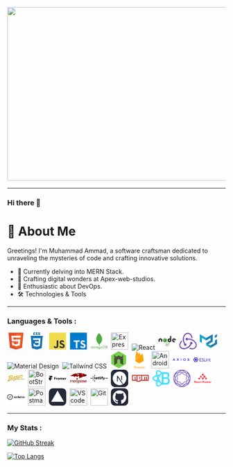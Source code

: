 <div id="header" align="center">
  <img width="1000" height="400" src="https://64.media.tumblr.com/dfd07f4eb2ce2631f9bf8f33253a2e67/tumblr_ptnop7JnW91trr8yzo3_540.gif" />
</div>

---

### Hi there 👋

# 👋 About Me &nbsp;
Greetings! I'm Muhammad Ammad, a software craftsman dedicated to unraveling the mysteries of code and crafting innovative solutions.&nbsp;

- 🌱 Currently delving into MERN Stack.
- 💼 Crafting digital wonders at Apex-web-studios.
- 💬 Enthusiastic about DevOps.
- 🛠️ Technologies & Tools

---

### Languages & Tools : &nbsp;
<div>
  <img src="https://github.com/devicons/devicon/blob/master/icons/html5/html5-original.svg" title="HTML5" alt="HTML" width="40" height="40"/>&nbsp;
  <img src="https://github.com/devicons/devicon/blob/master/icons/css3/css3-plain-wordmark.svg"  title="CSS3" alt="CSS" width="40" height="40"/>&nbsp;
  <img src="https://github.com/devicons/devicon/blob/master/icons/javascript/javascript-original.svg" title="JavaScript" alt="JavaScript" width="40" height="40"/>&nbsp;
  <img src="https://github.com/devicons/devicon/blob/master/icons/typescript/typescript-plain.svg" title="Typescript" **alt="Typescript" width="40" height="40"/>&nbsp;
  <img src="https://github.com/devicons/devicon/blob/master/icons/mongodb/mongodb-plain-wordmark.svg" title="Mongo DB" **alt="Mongo DB" width="40" height="40"/>&nbsp;
  <img src="https://user-images.githubusercontent.com/25181517/183859966-a3462d8d-1bc7-4880-b353-e2cbed900ed6.png" title="Express" **alt="Express" width="40" height="40"/>&nbsp;
  <img src="https://user-images.githubusercontent.com/25181517/183897015-94a058a6-b86e-4e42-a37f-bf92061753e5.png" title="React" alt="React" width="40" height="40"/>&nbsp;
  <img src="https://github.com/devicons/devicon/blob/master/icons/nodejs/nodejs-original-wordmark.svg" title="NodeJS" alt="NodeJS" width="40" height="40"/>&nbsp;
  <img src="https://github.com/devicons/devicon/blob/master/icons/redux/redux-original.svg" title="Redux" alt="Redux " width="40" height="40"/>&nbsp;
  <img src="https://github.com/devicons/devicon/blob/master/icons/materialui/materialui-original.svg" title="Material UI" alt="Material UI" width="40" height="40"/>&nbsp;
  <img src="https://user-images.githubusercontent.com/25181517/189716058-71f74b6f-5936-40b5-92e3-00381e35ccb9.png" title="Material Design" alt="Material Design" width="40" height="40"/>&nbsp;
  <img src="https://user-images.githubusercontent.com/25181517/202896760-337261ed-ee92-4979-84c4-d4b829c7355d.png" title="Tailwind CSS" alt="Tailwind CSS" width="40" height="40"/>&nbsp;
  <img src="https://github.com/devicons/devicon/blob/master/icons/nodemon/nodemon-original.svg" title="Nodemon" **alt="Nodemon" width="40" height="40"/>&nbsp;
  <img src="https://github.com/devicons/devicon/blob/master/icons/firebase/firebase-plain-wordmark.svg" title="Firebase" alt="Firebase" width="40" height="40"/>&nbsp;
  <img src="https://user-images.githubusercontent.com/25181517/192108895-20dc3343-43e3-4a54-a90e-13a4abbc57b9.png" title="Android Studio" **alt="Android Studio" width="40" height="40"/>&nbsp;
  <img src="https://github.com/devicons/devicon/blob/master/icons/axios/axios-plain-wordmark.svg" title="Axios" **alt="Axios" width="40" height="40"/>&nbsp;
  <img src="https://github.com/devicons/devicon/blob/master/icons/eslint/eslint-plain-wordmark.svg" title="EsLint" **alt="EsLint" width="40" height="40"/>&nbsp;
  <img src="https://github.com/devicons/devicon/blob/master/icons/babel/babel-original.svg" title="Babel" **alt="Babel" width="40" height="40"/>&nbsp;
  <img src="https://user-images.githubusercontent.com/25181517/183898054-b3d693d4-dafb-4808-a509-bab54cf5de34.png" title="BootStrap" **alt="BootStrap" width="40" height="40"/>&nbsp;
  <img src="https://github.com/devicons/devicon/blob/master/icons/framermotion/framermotion-original-wordmark.svg" title="Framer Motion" **alt="Framer Motion" width="40" height="40"/>&nbsp;
  <img src="https://github.com/devicons/devicon/blob/master/icons/mongoose/mongoose-original-wordmark.svg" title="Mongoose" **alt="Mongoose" width="40" height="40"/>&nbsp;
  <img src="https://github.com/devicons/devicon/blob/master/icons/netlify/netlify-plain-wordmark.svg" title="Netlify" **alt="Netlify" width="40" height="40"/>&nbsp;
  <img src="https://github.com/tandpfun/skill-icons/blob/main/icons/NextJS-Dark.svg" title="Next JS" **alt="Next JS" width="40" height="40"/>&nbsp;
  <img src="https://github.com/devicons/devicon/blob/master/icons/npm/npm-original-wordmark.svg" title="npm" **alt="npm" width="40" height="40"/>&nbsp;
  <img src="https://github.com/devicons/devicon/blob/master/icons/reactbootstrap/reactbootstrap-original.svg" title="React Bootstrap" **alt="React Bootstrap" width="40" height="40"/>&nbsp;
  <img src="https://github.com/devicons/devicon/blob/master/icons/reactnavigation/reactnavigation-original.svg" title="React Navigation" **alt="React Navigation" width="40" height="40"/>&nbsp;
  <img src="https://github.com/devicons/devicon/blob/master/icons/reactrouter/reactrouter-plain-wordmark.svg" title="React Router" **alt="React Router" width="40" height="40"/>&nbsp;
  <img src="https://github.com/devicons/devicon/blob/master/icons/socketio/socketio-original-wordmark.svg" title="Socket io" **alt="Socket io" width="40" height="40"/>&nbsp;
  <img src="https://user-images.githubusercontent.com/25181517/192109061-e138ca71-337c-4019-8d42-4792fdaa7128.png" title="Postman" **alt="Postman" width="40" height="40"/>&nbsp;
  <img src="https://github.com/tandpfun/skill-icons/blob/main/icons/Vercel-Dark.svg" title="Vercel" **alt="Vercel" width="40" height="40"/>&nbsp;
  <img src="https://user-images.githubusercontent.com/25181517/192108891-d86b6220-e232-423a-bf5f-90903e6887c3.png" title="VS code" **alt="VS code" width="40" height="40"/>&nbsp;
  <img src="https://user-images.githubusercontent.com/25181517/192108372-f71d70ac-7ae6-4c0d-8395-51d8870c2ef0.png" title="Git" **alt="Git" width="40" height="40"/>&nbsp;
  <img src="https://github.com/tandpfun/skill-icons/blob/main/icons/Github-Dark.svg" title="Github" **alt="Github" width="40" height="40"/>&nbsp;
</div>

---
### My Stats : &nbsp;
[![GitHub Streak](http://github-readme-streak-stats.herokuapp.com?user=lazy-myst&theme=dark&background=000000)](https://git.io/streak-stats)&nbsp;

[![Top Langs](https://github-readme-stats.vercel.app/api/top-langs/?username=lazy-myst&layout=compact&theme=vision-friendly-dark)](https://github.com/anuraghazra/github-readme-stats)
